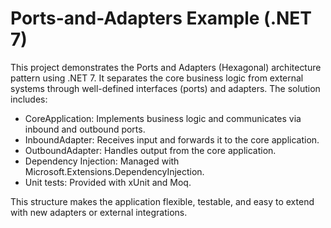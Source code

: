 Ports-and-Adapters Example (.NET 7)
===================================

This project demonstrates the Ports and Adapters (Hexagonal) architecture pattern using .NET 7. It separates the core business logic from external systems through well-defined interfaces (ports) and adapters. The solution includes:

- CoreApplication: Implements business logic and communicates via inbound and outbound ports.
- InboundAdapter: Receives input and forwards it to the core application.
- OutboundAdapter: Handles output from the core application.
- Dependency Injection: Managed with Microsoft.Extensions.DependencyInjection.
- Unit tests: Provided with xUnit and Moq.

This structure makes the application flexible, testable, and easy to extend with new adapters or external integrations.
